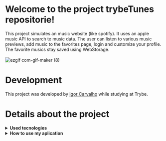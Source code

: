 # Welcome to the project trybeTunes repositorie!

This project simulates an music website (like spotify). It uses an apple music API to search te music data. The user can listen to various music previews, add music to the favorites page, login and customize your profile. The favorite musics stay saved using WebStorage. <br /><br />
![ezgif com-gif-maker (8)](https://user-images.githubusercontent.com/64559670/201538958-e0d3307a-5fb3-4ee9-a4b5-69fa1588f127.gif)

# Development

This project was developed by [Igor Carvalho](https://www.linkedin.com/in/dev-igor-carvalho/) while studying at Trybe.

# Details about the project

<details>
  <summary><strong>Used tecnologies</strong></summary><br />

  - HTML
  - CSS
  - CSS Flexbox
  - JavaScript ES6
  - React Native
  - WebStorage (localStorage)
  - API keys

</details>

<details>
  <summary><strong>How to use my aplication</strong></summary><br />

  First of all, clone the repositorie<br />
  - `git clone * SSH key *`<br />
  Then, enter the cloned repositorie<br />
  - `cd * directorie name *` <br />
  Then, install the project dependencies in the terminal <br />
  - `npm install`<br />
  Finally, open the app in the terminal <br />
  - `npm start`

</details>

